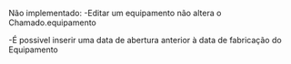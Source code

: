Não implementado:
-Editar um equipamento não altera o Chamado.equipamento

-É possivel inserir uma data de abertura anterior à data de fabricação do Equipamento